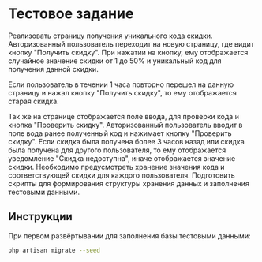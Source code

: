 # Тестовое задание

Реализовать страницу получения уникального кода скидки. 
Авторизованный пользователь переходит на новую страницу, где видит кнопку "Получить скидку". 
При нажатии на кнопку, ему отображается случайное значение скидки от 1 до 50% 
и уникальный код для получения данной скидки.

Если пользователь в течении 1 часа повторно перешел на данную страницу и нажал кнопку "Получить скидку", 
то ему отображается старая скидка.

Так же на странице отображается поле ввода, для проверки кода и кнопка "Проверить скидку". 
Авторизованный пользователь вводит в поле вода ранее полученный код и нажимает кнопку "Проверить скидку".
Если скидка была получена более 3 часов назад или скидка была получена для другого пользователя, 
то ему отображается уведомление "Скидка недоступна", иначе отображается значение скидки.
Необходимо предусмотреть хранение значения кода и соответствующей скидки для каждого пользователя. 
Подготовить скрипты для формирования структуры хранения данных и заполнения тестовыми данными.

## Инструкции 

При первом развёртывании для заполнения базы тестовыми данными:

```bash
php artisan migrate --seed
```
